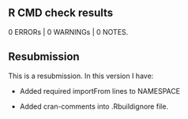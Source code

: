 ## R CMD check results

0 ERRORs | 0 WARNINGs | 0 NOTES.

## Resubmission
This is a resubmission. In this version I have:

* Added required importFrom lines to NAMESPACE

* Added cran-comments into .Rbuildignore file.



